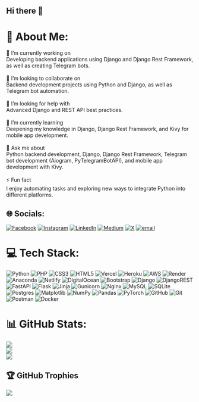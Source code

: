 ## Hi there 👋

# 💫 About Me:
🔭 I’m currently working on<br>Developing backend applications using Django and Django Rest Framework, as well as creating Telegram bots.<br><br>👯 I’m looking to collaborate on<br>Backend development projects using Python and Django, as well as Telegram bot automation.<br><br>🤝 I’m looking for help with<br>Advanced Django and REST API best practices.<br><br>🌱 I’m currently learning<br>Deepening my knowledge in Django, Django Rest Framework, and Kivy for mobile app development.<br><br>💬 Ask me about<br>Python backend development, Django, Django Rest Framework, Telegram bot development (Aiogram, PyTelegramBotAPI), and mobile app development with Kivy.<br><br>⚡ Fun fact<br>I enjoy automating tasks and exploring new ways to integrate Python into different platforms.


## 🌐 Socials:
[![Facebook](https://img.shields.io/badge/Facebook-%231877F2.svg?logo=Facebook&logoColor=white)](https://facebook.com/jalolov1001) 
[![Instagram](https://img.shields.io/badge/Instagram-%23E4405F.svg?logo=Instagram&logoColor=white)](https://instagram.com/jalolov1001) 
[![LinkedIn](https://img.shields.io/badge/LinkedIn-%230077B5.svg?logo=linkedin&logoColor=white)](https://linkedin.com/in/jalolov1001) 
[![Medium](https://img.shields.io/badge/Medium-12100E?logo=medium&logoColor=white)](https://medium.com/@jalolov1001) 
[![X](https://img.shields.io/badge/X-black.svg?logo=X&logoColor=white)](https://x.com/jalolov1001) 
[![email](https://img.shields.io/badge/Email-D14836?logo=gmail&logoColor=white)](mailto:asadbekjalolov66@gmail.com) 

# 💻 Tech Stack:
![Python](https://img.shields.io/badge/python-3670A0?style=flat&logo=python&logoColor=ffdd54) 
![PHP](https://img.shields.io/badge/php-%23777BB4.svg?style=flat&logo=php&logoColor=white) 
![CSS3](https://img.shields.io/badge/css3-%231572B6.svg?style=flat&logo=css3&logoColor=white) 
![HTML5](https://img.shields.io/badge/html5-%23E34F26.svg?style=flat&logo=html5&logoColor=white) 
![Vercel](https://img.shields.io/badge/vercel-%23000000.svg?style=flat&logo=vercel&logoColor=white) 
![Heroku](https://img.shields.io/badge/heroku-%23430098.svg?style=flat&logo=heroku&logoColor=white) 
![AWS](https://img.shields.io/badge/AWS-%23FF9900.svg?style=flat&logo=amazon-aws&logoColor=white) 
![Render](https://img.shields.io/badge/Render-%46E3B7.svg?style=flat&logo=render&logoColor=white) 
![Anaconda](https://img.shields.io/badge/Anaconda-%2344A833.svg?style=flat&logo=anaconda&logoColor=white) 
![Netlify](https://img.shields.io/badge/netlify-%23000000.svg?style=flat&logo=netlify&logoColor=#00C7B7) 
![DigitalOcean](https://img.shields.io/badge/DigitalOcean-%230167ff.svg?style=flat&logo=digitalOcean&logoColor=white) 
![Bootstrap](https://img.shields.io/badge/bootstrap-%238511FA.svg?style=flat&logo=bootstrap&logoColor=white) 
![Django](https://img.shields.io/badge/django-%23092E20.svg?style=flat&logo=django&logoColor=white) 
![DjangoREST](https://img.shields.io/badge/DJANGO-REST-ff1709?style=flat&logo=django&logoColor=white&color=ff1709&labelColor=gray) 
![FastAPI](https://img.shields.io/badge/FastAPI-005571?style=flat&logo=fastapi) 
![Flask](https://img.shields.io/badge/flask-%23000.svg?style=flat&logo=flask&logoColor=white) 
![Jinja](https://img.shields.io/badge/jinja-white.svg?style=flat&logo=jinja&logoColor=black) 
![Gunicorn](https://img.shields.io/badge/gunicorn-%298729.svg?style=flat&logo=gunicorn&logoColor=white) 
![Nginx](https://img.shields.io/badge/nginx-%23009639.svg?style=flat&logo=nginx&logoColor=white) 
![MySQL](https://img.shields.io/badge/mysql-4479A1.svg?style=flat&logo=mysql&logoColor=white) 
![SQLite](https://img.shields.io/badge/sqlite-%2307405e.svg?style=flat&logo=sqlite&logoColor=white) 
![Postgres](https://img.shields.io/badge/postgres-%23316192.svg?style=flat&logo=postgresql&logoColor=white) 
![Matplotlib](https://img.shields.io/badge/Matplotlib-%23ffffff.svg?style=flat&logo=Matplotlib&logoColor=black) 
![NumPy](https://img.shields.io/badge/numpy-%23013243.svg?style=flat&logo=numpy&logoColor=white) 
![Pandas](https://img.shields.io/badge/pandas-%23150458.svg?style=flat&logo=pandas&logoColor=white) 
![PyTorch](https://img.shields.io/badge/PyTorch-%23EE4C2C.svg?style=flat&logo=PyTorch&logoColor=white) 
![GitHub](https://img.shields.io/badge/github-%23121011.svg?style=flat&logo=github&logoColor=white) 
![Git](https://img.shields.io/badge/git-%23F05033.svg?style=flat&logo=git&logoColor=white) 
![Postman](https://img.shields.io/badge/Postman-FF6C37?style=flat&logo=postman&logoColor=white) 
![Docker](https://img.shields.io/badge/docker-%230db7ed.svg?style=flat&logo=docker&logoColor=white)
# 📊 GitHub Stats:
![](https://github-readme-stats.vercel.app/api?username=jalolov1001&theme=blue-green&hide_border=false&include_all_commits=true&count_private=true)<br/>
![](https://nirzak-streak-stats.vercel.app/?user=jalolov1001&theme=blue-green&hide_border=false)<br/>
![](https://github-readme-stats.vercel.app/api/top-langs/?username=jalolov1001&theme=blue-green&hide_border=false&include_all_commits=true&count_private=true&layout=compact)

## 🏆 GitHub Trophies
![](https://github-profile-trophy.vercel.app/?username=jalolov1001&theme=radical&no-frame=true&no-bg=true&margin-w=4)

<!-- Proudly created with GPRM ( https://gprm.itsvg.in ) -->
